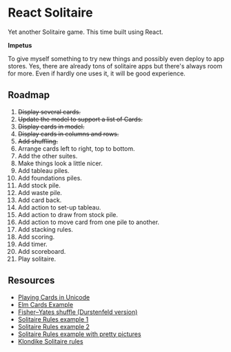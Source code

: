 # React Solitaire


Yet another Solitaire game. This time built using React.

**Impetus**

To give myself something to try new things and possibly even deploy to app stores. Yes, there are already tons of solitaire apps but there's always room for more. Even if hardly one uses it, it will be good experience.



## Roadmap

1. ~~Display several cards.~~
2. ~~Update the model to support a list of Cards.~~
3. ~~Display cards in model.~~
4. ~~Display cards in columns and rows.~~
5. ~~Add shuffling.~~
6. Arrange cards left to right, top to bottom.
7. Add the other suites.
8. Make things look a little nicer.
9. Add tableau piles.
10. Add foundations piles.
11. Add stock pile.
12. Add waste pile.
13. Add card back.
14. Add action to set-up tableau.
15. Add action to draw from stock pile.
16. Add action to move card from one pile to another.
17. Add stacking rules.
18. Add scoring.
19. Add timer.
20. Add scoreboard.
21. Play solitaire.



## Resources


- [Playing Cards in Unicode](https://en.wikipedia.org/wiki/Playing_cards_in_Unicode)
- [Elm Cards Example](https://elm-lang.org/examples/cards)
- [Fisher–Yates shuffle (Durstenfeld version)](https://en.wikipedia.org/wiki/Fisher%E2%80%93Yates_shuffle#The_modern_algorithm)
- [Solitaire Rules example 1](https://www.officialgamerules.org/solitaire)
- [Solitaire Rules example 2](https://bicyclecards.com/how-to-play/solitaire/)
- [Solitaire Rules example with pretty pictures](https://www.vegassolitaire.com/solitaire/solitaire-rules/)
- [Klondike Solitaire rules](https://www.vegassolitaire.com/klondike-solitaire/)